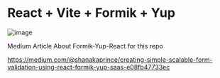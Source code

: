 # React + Vite + Formik + Yup

![image](https://github.com/shanakasp/formik-react-yup/assets/74164029/1c87c4df-16ac-47dd-b0b5-88edccb9c264)

Medium Article About Formik-Yup-React for this repo

https://medium.com/@shanakaprince/creating-simple-scalable-form-validation-using-react-formik-yup-saas-e08fb47733ec
